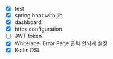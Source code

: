 
- [x] test
- [x] spring boot with jib
- [x] dashboard
- [x] https configuration
- [ ] JWT token 
- [x] Whitelabel Error Page 출력 안되게 설정
- [x] Kotlin DSL

